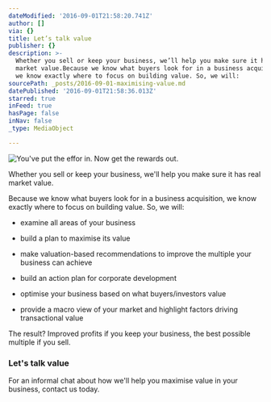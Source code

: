 ```yaml
---
dateModified: '2016-09-01T21:58:20.741Z'
author: []
via: {}
title: Let’s talk value
publisher: {}
description: >-
  Whether you sell or keep your business, we’ll help you make sure it has real
  market value.Because we know what buyers look for in a business acquisition,
  we know exactly where to focus on building value. So, we will:
sourcePath: _posts/2016-09-01-maximising-value.md
datePublished: '2016-09-01T21:58:36.013Z'
starred: true
inFeed: true
hasPage: false
inNav: false
_type: MediaObject

---
```

![You've put the effor in. Now get the rewards out. ](https://the-grid-user-content.s3-us-west-2.amazonaws.com/419b47c3-c1e6-4900-9608-c9e5bcdaa67c.jpg)

Whether you sell or keep your business, we'll help you make sure it has real market value.  
  
Because we know what buyers look for in a business acquisition, we know exactly where to focus on building value. So, we will:

* examine all areas of your business

* build a plan to maximise its value

* make valuation-based recommendations to improve the multiple your business can achieve

* build an action plan for corporate development

* optimise your business based on what buyers/investors value

* provide a macro view of your market and highlight factors driving transactional value

The result? Improved profits if you keep your business, the best possible multiple if you sell.

### Let's talk value

For an informal chat about how we'll help you maximise value in your business, contact us today.